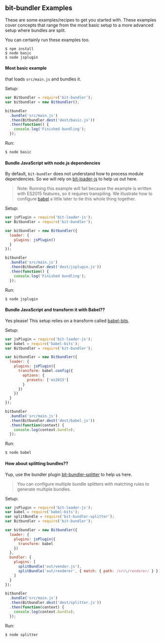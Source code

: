 ## bit-bundler Examples
These are some examples/recipes to get you started with. These examples cover concepts that range from the most basic setup to a more advanced setup where bundles are split.

You can certainly run these examples too.

```
$ npm install
$ node basic
$ node jsplugin
```

#### Most basic example

that loads `src/main.js` and bundles it.

Setup:
``` javascript
var Bitbundler = require('bit-bundler');
var bitbundler = new Bitbundler();

bitbundler
  .bundle('src/main.js')
  .then(Bitbundler.dest('dest/basic.js'))
  .then(function() {
    console.log('Finished bundling');
  });
```

Run:
```
$ node basic
```

#### Bundle JavaScript with node.js dependencies

By default, `bit-bundler` does not understand how to process module dependencies.  So we will rely on [bit-loader-js](https://github.com/MiguelCastillo/bit-loader-js) to help us out here.

> Note: Running this example will fail because the example is written with ES2015 features, so it requires transpiling. We illustrate how to configure [babel](http://babeljs.io/) a little later to tie this whole thing together.

Setup:
``` javascript
var jsPlugin = require('bit-loader-js');
var Bitbundler = require('bit-bundler');

var bitbundler = new Bitbundler({
  loader: {
    plugins: jsPlugin()
  }
});

bitbundler
  .bundle('src/main.js')
  .then(Bitbundler.dest('dest/jsplugin.js'))
  .then(function() {
    console.log('Finished bundling');
  });
```

Run:
```
$ node jsplugin
```

#### Bundle JavaScript and transform it with Babel??

Yes please! This setup relies on a transform called [babel-bits](https://github.com/MiguelCastillo/babel-bits).

Setup:
``` javascript
var jsPlugin = require('bit-loader-js');
var babel = require('babel-bits');
var Bitbundler = require('bit-bundler');

var bitbundler = new Bitbundler({
  loader: {
    plugins: jsPlugin({
      transform: babel.config({
        options: {
          presets: ['es2015']
        }
      })
    })
  }
});

bitbundler
  .bundle('src/main.js')
  .then(Bitbundler.dest('dest/babel.js'))
  .then(function(context) {
    console.log(context.bundle);
  });
```

Run:
```
$ node babel
```


#### How about splitting bundles??

Yup, use the bundler plugin [bit-bundler-splitter](https://github.com/MiguelCastillo/bit-bundler-splitter) to help us here.

> You can configure multiple bundle splitters with matching rules to generate multiple bundles.

Setup:
``` javascript
var jsPlugin = require('bit-loader-js');
var babel = require('babel-bits');
var splitBundle = require('bit-bundler-splitter');
var Bitbundler = require('bit-bundler');

var bitbundler = new Bitbundler({
  loader: {
    plugins: jsPlugin({
      transform: babel
    })
  },
  bundler: {
    plugins: [
      splitBundle('out/vendor.js'),
      splitBundle('out/renderer', { match: { path: /src\/renderer/ } })
    ]
  }
});

bitbundler
  .bundle('src/main.js')
  .then(Bitbundler.dest('dest/splitter.js'))
  .then(function(context) {
    console.log(context.bundle);
  });
```

Run:
```
$ node splitter
```
